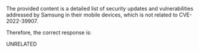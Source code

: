 The provided content is a detailed list of security updates and vulnerabilities addressed by Samsung in their mobile devices, which is not related to CVE-2022-39907.

Therefore, the correct response is:

UNRELATED